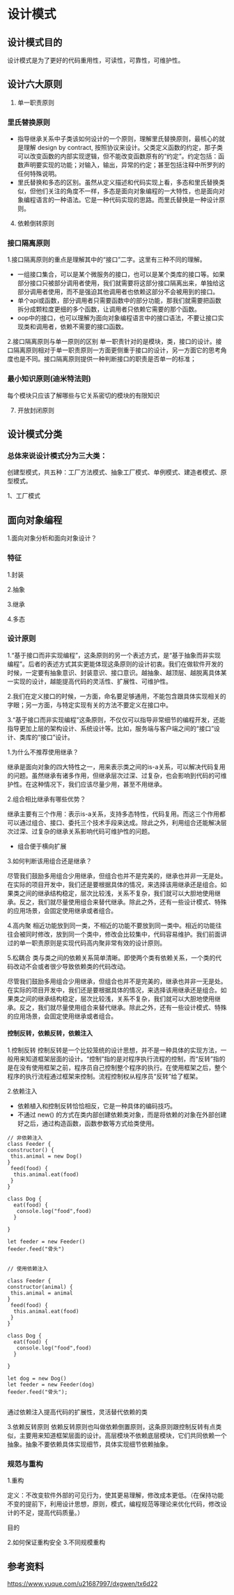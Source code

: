 # 设计模式
## 设计模式目的
设计模式是为了更好的代码重用性，可读性，可靠性，可维护性。

## 设计六大原则

1. 单一职责原则
### 里氏替换原则

- 指导继承关系中子类该如何设计的一个原则，理解里氏替换原则，最核心的就是理解 design by contract, 按照协议来设计。父类定义函数的约定，那子类可以改变函数的内部实现逻辑，但不能改变函数原有的“约定”。约定包括：函数声明要实现的功能；对输入，输出，异常的约定；甚至包括注释中所罗列的任何特殊说明。
- 里氏替换和多态的区别。虽然从定义描述和代码实现上看，多态和里氏替换类似，但他们关注的角度不一样，多态是面向对象编程的一大特性，也是面向对象编程语言的一种语法。它是一种代码实现的思路。而里氏替换是一种设计原则。

4. 依赖倒转原则
### 接口隔离原则

1.接口隔离原则的重点是理解其中的“接口”二字。这里有三种不同的理解。
- 一组接口集合，可以是某个微服务的接口，也可以是某个类库的接口等。如果部分接口只被部分调用者使用，我们就需要将这部分接口隔离出来，单独给这部分调用者使用，而不是强迫其他调用者也依赖这部分不会被用到的接口。
- 单个api或函数，部分调用者只需要函数中的部分功能，那我们就需要把函数拆分成颗粒度更细的多个函数，让调用者只依赖它需要的那个函数。
- oop中的接口，也可以理解为面向对象编程语言中的接口语法，不要让接口实现类和调用者，依赖不需要的接口函数。

2.接口隔离原则与单一原则的区别
单一职责针对的是模块，类，接口的设计。接口隔离原则相对于单一职责原则一方面更侧重于接口的设计，另一方面它的思考角度也是不同。接口隔离原则提供一种判断接口的职责是否单一的标准；


### 最小知识原则(迪米特法则)
每个模块只应该了解哪些与它关系密切的模块的有限知识



7. 开放封闭原则


## 设计模式分类
### 总体来说设计模式分为三大类：

创建型模式，共五种：工厂方法模式、抽象工厂模式、单例模式、建造者模式、原型模式。

1、工厂模式


## 面向对象编程
1.面向对象分析和面向对象设计？

### 特征
1.封装

2.抽象

3.继承

4.多态



### 设计原则

1.“基于接口而非实现编程”，这条原则的另一个表述方式，是“基于抽象而非实现编程”。后者的表述方式其实更能体现这条原则的设计初衷。我们在做软件开发的时候，一定要有抽象意识、封装意识、接口意识。越抽象、越顶层、越脱离具体某一实现的设计，越能提高代码的灵活性、扩展性、可维护性。

2.我们在定义接口的时候，一方面，命名要足够通用，不能包含跟具体实现相关的字眼；另一方面，与特定实现有关的方法不要定义在接口中。

3.“基于接口而非实现编程”这条原则，不仅仅可以指导非常细节的编程开发，还能指导更加上层的架构设计、系统设计等。比如，服务端与客户端之间的“接口”设计、类库的“接口”设计。

1.为什么不推荐使用继承？

继承是面向对象的四大特性之一，用来表示类之间的is-a关系，可以解决代码复用的问题。虽然继承有诸多作用，但继承层次过深、过复杂，也会影响到代码的可维护性。在这种情况下，我们应该尽量少用，甚至不用继承。

2.组合相比继承有哪些优势？

继承主要有三个作用：表示is-a关系，支持多态特性，代码复用。而这三个作用都可以通过组合、接口、委托三个技术手段来达成。除此之外，利用组合还能解决层次过深、过复杂的继承关系影响代码可维护性的问题。
- 组合便于横向扩展

3.如何判断该用组合还是继承？

尽管我们鼓励多用组合少用继承，但组合也并不是完美的，继承也并非一无是处。在实际的项目开发中，我们还是要根据具体的情况，来选择该用继承还是组合。如果类之间的继承结构稳定，层次比较浅，关系不复杂，我们就可以大胆地使用继承。反之，我们就尽量使用组合来替代继承。除此之外，还有一些设计模式、特殊的应用场景，会固定使用继承或者组合。

4.高内聚
相近功能放到同一类，不相近的功能不要放到同一类中。相近的功能往往会被同时修改，放到同一个类中，修改会比较集中，代码容易维护。我们前面讲过的单一职责原则是实现代码高内聚非常有效的设计原则。

5.松耦合
类与类之间的依赖关系简单清晰。即使两个类有依赖关系，一个类的代码改动不会或者很少导致依赖类的代码改动。




尽管我们鼓励多用组合少用继承，但组合也并不是完美的，继承也并非一无是处。在实际的项目开发中，我们还是要根据具体的情况，来选择该用继承还是组合。如果类之间的继承结构稳定，层次比较浅，关系不复杂，我们就可以大胆地使用继承。反之，我们就尽量使用组合来替代继承。除此之外，还有一些设计模式、特殊的应用场景，会固定使用继承或者组合。

#### 控制反转，依赖反转，依赖注入
1.控制反转
控制反转是一个比较笼统的设计思想，并不是一种具体的实现方法，一般用来知道框架层面的设计。“控制”指的是对程序执行流程的控制，而“反转”指的是在没有使用框架之前，程序员自己控制整个程序的执行。在使用框架之后，整个程序的执行流程通过框架来控制。流程控制权从程序员“反转”给了框架。


2.依赖注入
- 依赖植入和控制反转恰恰相反，它是一种具体的编码技巧。
- 不通过 new() 的方式在类内部创建依赖类对象，而是将依赖的对象在外部创建好之后，通过构造函数，函数参数等方式给类使用。
```
// 非依赖注入
class Feeder {
constructor() { 
 this.animal = new Dog()
}
 feed(food) {
  this.animal.eat(food)
 }
}

class Dog {
  eat(food) {
   console.log("food",food)
  }

}

let feeder = new Feeder()
feeder.feed("骨头")


// 使用依赖注入

class Feeder {
constructor(animal) { 
 this.animal = animal
}
 feed(food) {
  this.animal.eat(food)
 }
}

class Dog {
  eat(food) {
   console.log("food",food)
  }

}

let dog = new Dog()
let feeder = new Feeder(dog)
feeder.feed("骨头");


```
通过依赖注入提高代码的扩展性，灵活替代依赖的类

3.依赖反转原则
依赖反转原则也叫做依赖倒置原则，这条原则跟控制反转有点类似，主要用来知道框架层面的设计。高层模块不依赖底层模块，它们共同依赖一个抽象。抽象不要依赖具体实现细节，具体实现细节依赖抽象。

### 规范与重构

1.重构

定义：不改变软件外部的可见行为，使其更易理解，修改成本更低。（在保持功能不变的提前下，利用设计思想，原则，模式，编程规范等理论来优化代码，修改设计的不足，提高代码质量。）

目的

2.如何保证重构安全
3.不同规模重构

## 参考资料

https://www.yuque.com/u21687997/dxgwen/tx6d22

